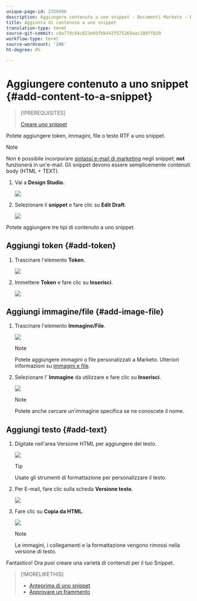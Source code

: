```yaml
---
unique-page-id: 2359496
description: Aggiungere contenuto a uno snippet - Documenti Marketo - Documentazione prodotto
title: Aggiunta di contenuto a uno snippet
translation-type: tm+mt
source-git-commit: c8a77dc84c023e05fbb442f575269aac108ffb29
workflow-type: tm+mt
source-wordcount: '206'
ht-degree: 0%

---
```



# Aggiungere contenuto a uno snippet {#add-content-to-a-snippet}

>[!PREREQUISITES]
>
>[Creare uno snippet](create-a-snippet.md)

Potete aggiungere token, immagini, file o testo RTF a uno snippet.

>[!NOTE]
>
>Non è possibile incorporare [sintassi e-mail di marketing](/help/marketo/product-docs/email-marketing/general/email-editor-2/email-template-syntax.md) negli snippet; **not** funzionerà in un&#39;e-mail. Gli snippet devono essere semplicemente contenuti body (HTML + TEXT).

1. Vai a **Design Studio.**

   ![](assets/designstudio-2.png)

1. Selezionare il **snippet** e fare clic su **Edit Draft**.

   ![](assets/image2014-9-16-9-3a34-3a58.png)

Potete aggiungere tre tipi di contenuto a uno snippet.

## Aggiungi token {#add-token}

1. Trascinare l&#39;elemento **Token**.

   ![](assets/image2014-9-16-9-3a35-3a8.png)

1. Immettere **Token** e fare clic su **Inserisci**.

   ![](assets/image2014-9-16-9-3a35-3a16.png)

## Aggiungi immagine/file {#add-image-file}

1. Trascinare l&#39;elemento **Immagine/File**.

   ![](assets/image2014-9-16-9-3a35-3a25.png)

   >[!NOTE]
   >
   >Potete aggiungere immagini o file personalizzati a Marketo. Ulteriori informazioni su [immagini e file](http://docs.marketo.com/display/docs/images+and+files).

1. Selezionare l&#39; **Immagine** da utilizzare e fare clic su **Inserisci**.

   ![](assets/image2014-9-16-9-3a35-3a33.png)

   >[!NOTE]
   >
   >Potete anche cercare un’immagine specifica se ne conoscete il nome.

## Aggiungi testo {#add-text}

1. Digitate nell&#39;area Versione HTML per aggiungere del testo.

   ![](assets/image2014-9-16-9-3a35-3a43.png)

   >[!TIP]
   >
   >Usate gli strumenti di formattazione per personalizzare il testo.

1. Per E-mail, fare clic sulla scheda **Versione testo**.

   ![](assets/image2014-9-16-9-3a35-3a51.png)

1. Fare clic su **Copia da HTML**.

   ![](assets/image2014-9-16-9-3a35-3a59.png)

   >[!NOTE]
   >
   >Le immagini, i collegamenti e la formattazione vengono rimossi nella versione di testo.

Fantastico! Ora puoi creare una varietà di contenuti per il tuo Snippet.

>[!MORELIKETHIS]
>
>* [Anteprima di uno snippet](preview-a-snippet.md)
>* [Approvare un frammento](approve-a-snippet.md)

